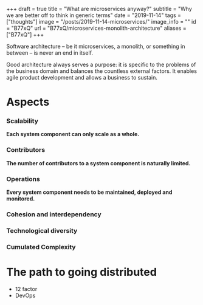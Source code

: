 +++
draft = true
title = "What are microservices anyway?"
subtitle = "Why we are better off to think in generic terms"
date = "2019-11-14"
tags = ["thoughts"]
image = "/posts/2019-11-14-microservices/"
image_info = ""
id = "B77xQ"
url = "B77xQ/microservices-monolith-architecture"
aliases = ["B77xQ"]
+++

Software architecture – be it microservices, a monolith, or something in between – is never an end in itself.

Good architecture always serves a purpose: it is specific to the problems of the business domain and balances the countless external factors. It enables agile product development and allows a business to sustain.

# Aspects

### Scalability

**Each system component can only scale as a whole.**

### Contributors

**The number of contributors to a system component is naturally limited.**

### Operations

**Every system component needs to be maintained, deployed and monitored.**

### Cohesion and interdependency

### Technological diversity

### Cumulated Complexity

# The path to going distributed

- 12 factor
- DevOps

